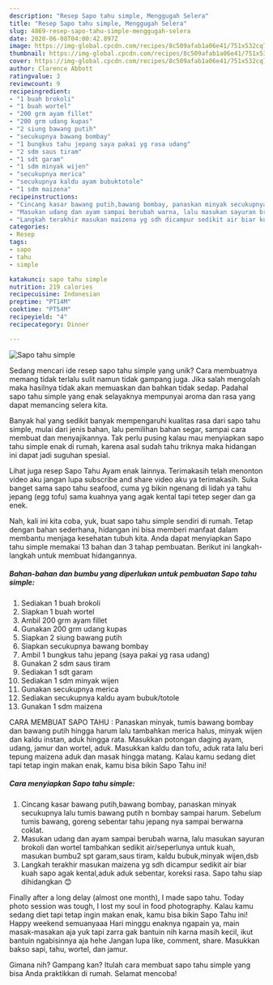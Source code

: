 ```yaml
---
description: "Resep Sapo tahu simple, Menggugah Selera"
title: "Resep Sapo tahu simple, Menggugah Selera"
slug: 4869-resep-sapo-tahu-simple-menggugah-selera
date: 2020-06-08T04:00:42.897Z
image: https://img-global.cpcdn.com/recipes/8c509afab1a06e41/751x532cq70/sapo-tahu-simple-foto-resep-utama.jpg
thumbnail: https://img-global.cpcdn.com/recipes/8c509afab1a06e41/751x532cq70/sapo-tahu-simple-foto-resep-utama.jpg
cover: https://img-global.cpcdn.com/recipes/8c509afab1a06e41/751x532cq70/sapo-tahu-simple-foto-resep-utama.jpg
author: Clarence Abbott
ratingvalue: 3
reviewcount: 9
recipeingredient:
- "1 buah brokoli"
- "1 buah wortel"
- "200 grm ayam fillet"
- "200 grm udang kupas"
- "2 siung bawang putih"
- "secukupnya bawang bombay"
- "1 bungkus tahu jepang saya pakai yg rasa udang"
- "2 sdm saus tiram"
- "1 sdt garam"
- "1 sdm minyak wijen"
- "secukupnya merica"
- "secukupnya kaldu ayam bubuktotole"
- "1 sdm maizena"
recipeinstructions:
- "Cincang kasar bawang putih,bawang bombay, panaskan minyak secukupnya lalu tumis bawang putih n bombay sampai harum. Sebelum tumis bawang, goreng sebentar tahu jepang nya sampai berwarna coklat."
- "Masukan udang dan ayam sampai berubah warna, lalu masukan sayuran brokoli dan wortel tambahkan sedikit air/seperlunya untuk kuah, masukan bumbu2 spt garam,saus tiram, kaldu bubuk,minyak wijen,dsb"
- "Langkah terakhir masukan maizena yg sdh dicampur sedikit air biar kuah sapo agak kental,aduk aduk sebentar, koreksi rasa. Sapo tahu siap dihidangkan 😊"
categories:
- Resep
tags:
- sapo
- tahu
- simple

katakunci: sapo tahu simple 
nutrition: 219 calories
recipecuisine: Indonesian
preptime: "PT14M"
cooktime: "PT54M"
recipeyield: "4"
recipecategory: Dinner

---
```



![Sapo tahu simple](https://img-global.cpcdn.com/recipes/8c509afab1a06e41/751x532cq70/sapo-tahu-simple-foto-resep-utama.jpg)

Sedang mencari ide resep sapo tahu simple yang unik? Cara membuatnya memang tidak terlalu sulit namun tidak gampang juga. Jika salah mengolah maka hasilnya tidak akan memuaskan dan bahkan tidak sedap. Padahal sapo tahu simple yang enak selayaknya mempunyai aroma dan rasa yang dapat memancing selera kita.

Banyak hal yang sedikit banyak mempengaruhi kualitas rasa dari sapo tahu simple, mulai dari jenis bahan, lalu pemilihan bahan segar, sampai cara membuat dan menyajikannya. Tak perlu pusing kalau mau menyiapkan sapo tahu simple enak di rumah, karena asal sudah tahu triknya maka hidangan ini dapat jadi suguhan spesial.

Lihat juga resep Sapo Tahu Ayam enak lainnya. Terimakasih telah menonton video aku jangan lupa subscribe and share video aku ya terimakasih. Suka banget sama sapo tahu seafood, cuma yg bikin ngenang di lidah ya tahu jepang (egg tofu) sama kuahnya yang agak kental tapi tetep seger dan ga enek.


Nah, kali ini kita coba, yuk, buat sapo tahu simple sendiri di rumah. Tetap dengan bahan sederhana, hidangan ini bisa memberi manfaat dalam membantu menjaga kesehatan tubuh kita. Anda dapat menyiapkan Sapo tahu simple memakai 13 bahan dan 3 tahap pembuatan. Berikut ini langkah-langkah untuk membuat hidangannya.

<!--inarticleads1-->

##### Bahan-bahan dan bumbu yang diperlukan untuk pembuatan Sapo tahu simple:

1. Sediakan 1 buah brokoli
1. Siapkan 1 buah wortel
1. Ambil 200 grm ayam fillet
1. Gunakan 200 grm udang kupas
1. Siapkan 2 siung bawang putih
1. Siapkan secukupnya bawang bombay
1. Ambil 1 bungkus tahu jepang (saya pakai yg rasa udang)
1. Gunakan 2 sdm saus tiram
1. Sediakan 1 sdt garam
1. Sediakan 1 sdm minyak wijen
1. Gunakan secukupnya merica
1. Sediakan secukupnya kaldu ayam bubuk/totole
1. Gunakan 1 sdm maizena


CARA MEMBUAT SAPO TAHU : Panaskan minyak, tumis bawang bombay dan bawang putih hingga harum lalu tambahkan merica halus, minyak wijen dan kaldu instan, aduk hingga rata. Masukkan potongan daging ayam, udang, jamur dan wortel, aduk. Masukkan kaldu dan tofu, aduk rata lalu beri tepung maizena aduk dan masak hingga matang. Kalau kamu sedang diet tapi tetap ingin makan enak, kamu bisa bikin Sapo Tahu ini! 

<!--inarticleads2-->

##### Cara menyiapkan Sapo tahu simple:

1. Cincang kasar bawang putih,bawang bombay, panaskan minyak secukupnya lalu tumis bawang putih n bombay sampai harum. Sebelum tumis bawang, goreng sebentar tahu jepang nya sampai berwarna coklat.
1. Masukan udang dan ayam sampai berubah warna, lalu masukan sayuran brokoli dan wortel tambahkan sedikit air/seperlunya untuk kuah, masukan bumbu2 spt garam,saus tiram, kaldu bubuk,minyak wijen,dsb
1. Langkah terakhir masukan maizena yg sdh dicampur sedikit air biar kuah sapo agak kental,aduk aduk sebentar, koreksi rasa. Sapo tahu siap dihidangkan 😊


Finally after a long delay (almost one month), I made sapo tahu. Today photo session was tough, I lost my soul in food photography. Kalau kamu sedang diet tapi tetap ingin makan enak, kamu bisa bikin Sapo Tahu ini! Happy weekend semuanyaaa Hari minggu enaknya ngapain ya, main masak-masakan aja yuk tapi zarra gak bantuin nih karna masih kecil, ikut bantuin ngabisinnya aja hehe Jangan lupa like, comment, share. Masukkan bakso sapi, tahu, wortel, dan jamur. 

Gimana nih? Gampang kan? Itulah cara membuat sapo tahu simple yang bisa Anda praktikkan di rumah. Selamat mencoba!
